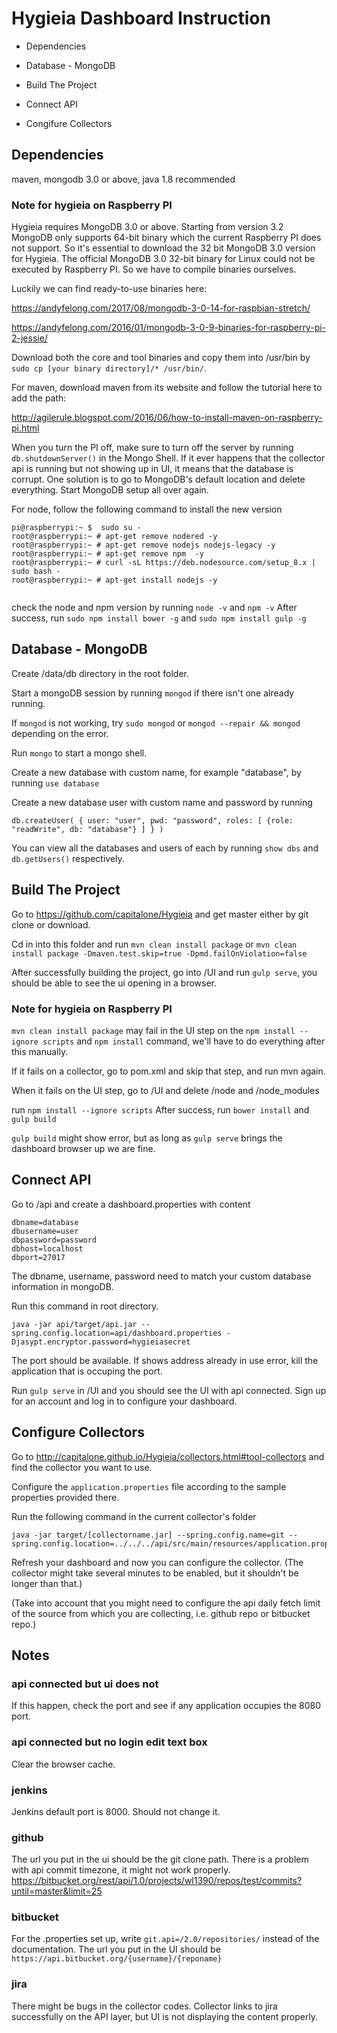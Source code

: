 # Hygieia Dashboard Instruction

* Dependencies 

* Database - MongoDB

* Build The Project

* Connect API

* Congifure Collectors

## Dependencies

maven, mongodb 3.0 or above, java 1.8 recommended

### Note for hygieia on Raspberry PI

Hygieia requires MongoDB 3.0 or above. Starting from version 3.2 MongoDB only supports 64-bit binary which the current Raspberry PI does not support. So it's essential to download the 32 bit MongoDB 3.0 version for Hygieia. The official MongoDB 3.0 32-bit binary for Linux could not be executed by Raspberry PI. So we have to compile binaries ourselves.

Luckily we can find ready-to-use binaries here:

https://andyfelong.com/2017/08/mongodb-3-0-14-for-raspbian-stretch/

https://andyfelong.com/2016/01/mongodb-3-0-9-binaries-for-raspberry-pi-2-jessie/

Download both the core and tool binaries and copy them into /usr/bin by `sudo cp [your binary directory]/* /usr/bin/`.

For maven, download maven from its website and follow the tutorial here to add the path:

http://agilerule.blogspot.com/2016/06/how-to-install-maven-on-raspberry-pi.html

When you turn the PI off, make sure to turn off the server by running `db.shutdownServer()` in the Mongo Shell. If it ever happens that the collector api is running but not showing up in UI, it means that the database is corrupt. One solution is to go to MongoDB's default location and delete everything. Start MongoDB setup all over again.

For node, follow the following command to install the new version
```
pi@raspberrypi:~ $  sudo su -
root@raspberrypi:~ # apt-get remove nodered -y
root@raspberrypi:~ # apt-get remove nodejs nodejs-legacy -y
root@raspberrypi:~ # apt-get remove npm  -y
root@raspberrypi:~ # curl -sL https://deb.nodesource.com/setup_8.x | sudo bash -
root@raspberrypi:~ # apt-get install nodejs -y
    
```

check the node and npm version by running `node -v` and `npm -v`
After success, run `sudo npm install bower -g` and `sudo npm install gulp -g`

## Database - MongoDB
Create /data/db directory in the root folder.

Start a mongoDB session by running `mongod` if there isn't one already running. 

If `mongod` is not working, try `sudo mongod` or `mongod --repair && mongod` depending on the error.  

Run `mongo` to start a mongo shell.

Create a new database with custom name, for example "database", by running `use database`

Create a new database user with custom name and password by running 
```
db.createUser( { user: "user", pwd: "password", roles: [ {role: "readWrite", db: "database"} ] } )
```

You can view all the databases and users of each by running `show dbs` and `db.getUsers()` respectively.


## Build The Project 
Go to https://github.com/capitalone/Hygieia and get master either by git clone or download.

Cd in into this folder and run `mvn clean install package` or
`mvn clean install package -Dmaven.test.skip=true -Dpmd.failOnViolation=false`

After successfully building the project, go into /UI and run `gulp serve`, you should be able to see the ui opening in a browser.

### Note for hygieia on Raspberry PI
`mvn clean install package` may fail in the UI step on the `npm install --ignore scripts` and `npm install` command, we'll have to do everything after this manually. 

If it fails on a collector, go to pom.xml and skip that step, and run mvn again.

When it fails on the UI step, go to /UI and delete /node and /node_modules

run `npm install --ignore scripts`
After success, run `bower install` and `gulp build`

`gulp build` might show error, but as long as `gulp serve` brings the dashboard browser up we are fine. 


## Connect API
Go to /api and create a dashboard.properties with content
```
dbname=database
dbusername=user
dbpassword=password
dbhost=localhost
dbport=27017
```
The dbname, username, password need to match your custom database information in mongoDB.

Run this command in root directory.
```
java -jar api/target/api.jar --spring.config.location=api/dashboard.properties -Djasypt.encryptor.password=hygieiasecret
```

The port should be available. If shows address already in use error, kill the application that is occuping the port.

Run `gulp serve` in /UI and you should see the UI with api connected. Sign up for an account and log in to configure your dashboard.

## Configure Collectors
Go to http://capitalone.github.io/Hygieia/collectors.html#tool-collectors and find the collector you want to use.

Configure the `application.properties` file according to the sample properties provided there.

Run the following command in the current collector's folder
```
java -jar target/[collectorname.jar] --spring.config.name=git --spring.config.location=../../../api/src/main/resources/application.properties
```

Refresh your dashboard and now you can configure the collector. (The collector might take several minutes to be enabled, but it shouldn't be longer than that.)

(Take into account that you might need to configure the api daily fetch limit of the source from which you are collecting, i.e. github repo or bitbucket repo.)



## Notes

### api connected but ui does not
If this happen, check the port and see if any application occupies the 8080 port.

### api connected but no login edit text box
Clear the browser cache.

### jenkins
Jenkins default port is 8000. Should not change it.

### github
The url you put in the ui should be the git clone path.
There is a problem with api commit timezone, it might not work properly. 
https://bitbucket.org/rest/api/1.0/projects/wl1390/repos/test/commits?until=master&limit=25

### bitbucket
For the .properties set up, write `git.api=/2.0/repositories/` instead of the documentation. The url you put in the UI should be `https://api.bitbucket.org/{username}/{reponame}`

### jira
There might be bugs in the collector codes. Collector links to jira successfully on the API layer, but UI is not displaying the content properly.
